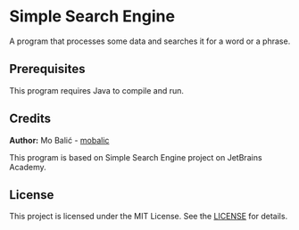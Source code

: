 # Simple Search Engine
A program that processes some data and searches it for a word or a phrase.

## Prerequisites
This program requires Java to compile and run.

## Credits
**Author:** Mo Balić - [mobalic](https://github.com/mobalic)

This program is based on Simple Search Engine project on JetBrains Academy.

## License
This project is licensed under the MIT License. See the [LICENSE](https://github.com/mobalic/Simple-Search-Engine/blob/main/LICENSE) for details.
